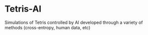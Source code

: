 Tetris-AI
=========

Simulations of Tetris controlled by AI developed through a variety of methods (cross-entropy, human data, etc)


